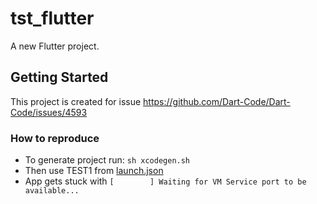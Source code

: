 # tst_flutter

A new Flutter project.

## Getting Started

This project is created for issue 
https://github.com/Dart-Code/Dart-Code/issues/4593

### How to reproduce

* To generate project run: ```sh xcodegen.sh```
* Then use TEST1 from [launch.json](.vscode/launch.json)
* App gets stuck with 
    ```[        ] Waiting for VM Service port to be available...```